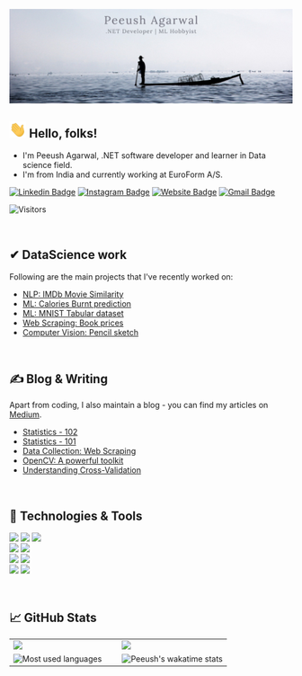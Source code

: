 [![Header](Assets/GH-Banner.png "Header")](https://peeush-the-developer.github.io/)

## <img src="Assets/wave.gif" width="30px"> Hello, folks!

- I'm Peeush Agarwal, .NET software developer and learner in Data science field.
- I'm from India and currently working at EuroForm A/S.

[![Linkedin Badge](https://img.shields.io/badge/-PeeushAgarwal-blue?style=flat-square&logo=Linkedin&logoColor=white&link=https://www.linkedin.com/in/peeushagarwal/)](https://www.linkedin.com/in/peeushagarwal/)
[![Instagram Badge](https://img.shields.io/badge/-peeushagarwal-e4405f?style=flat-square&logo=Instagram&logoColor=white&link=https://www.instagram.com/peeushagarwal/)](https://www.instagram.com/peeushagarwal/)
[![Website Badge](https://img.shields.io/badge/-peeush.agarwal.dev-e34f26?style=flat-square&logo=HTML5&logoColor=white&link=https://peeush.agarwal.dev/)](https://peeush.agarwal.dev/)
[![Gmail Badge](https://img.shields.io/badge/-agarwal.peeush-d14836?style=flat-square&logo=Gmail&logoColor=white&link=mailto:agarwal.peeush@gmail.com)](mailto:agarwal.peeush@gmail.com)

![Visitors](https://visitor-badge.glitch.me/badge?page_id=peeush-the-developer.peeush-the-developer)

<br/>

## &#x2714; DataScience work

Following are the main projects that I've recently worked on:

+ [NLP: IMDb Movie Similarity](https://www.kaggle.com/peeushthedeveloper/similarity-from-plot-summaries)
+ [ML: Calories Burnt prediction](https://www.kaggle.com/peeushthedeveloper/calories-exercise-prediction-with-r2-0-998)
+ [ML: MNIST Tabular dataset](https://github.com/peeush-the-developer/projects-on-data-science/tree/main/Machine-Learning/02-MNIST)
+ [Web Scraping: Book prices](https://github.com/peeush-the-developer/projects-on-data-science/tree/main/Web-Scraping/03-Book-Price-Scraping)
+ [Computer Vision: Pencil sketch](https://github.com/peeush-the-developer/projects-on-data-science/tree/main/Computer-Vision/01-Pencil-Sketch-From-Image)

<br/>

## &#x270d; Blog & Writing

Apart from coding, I also maintain a blog - you can find my articles on [Medium](https://peeushagarwal.medium.com/).

+ [Statistics - 102](https://peeushagarwal.medium.com/statistics-102-9992b3a259d1)
+ [Statistics - 101](https://peeushagarwal.medium.com/statistics-101-506c2da589f4)
+ [Data Collection: Web Scraping](https://peeushagarwal.medium.com/data-collection-web-scraping-de369ce41a34)
+ [OpenCV: A powerful toolkit](https://medium.com/analytics-vidhya/opencv-a-powerful-toolkit-963bae69e595)
+ [Understanding Cross-Validation](https://medium.com/into-the-ai/understanding-cross-validation-6e133f764130)

<br/>

## 🔧 Technologies & Tools

![](https://img.shields.io/badge/Code-C--Sharp-informational?style=flat&logo=dot-net&logoColor=white&color=2bbc8a)
![](https://img.shields.io/badge/Code-Python-informational?style=flat&logo=python&logoColor=white&color=2bbc8a)
![](https://img.shields.io/badge/Code-JavaScript-informational?style=flat&logo=javascript&logoColor=white&color=2bbc8a)  
![](https://img.shields.io/badge/Editor-VS_2019-informational?style=flat&logo=visual-studio&logoColor=white&color=2bbc8a)
![](https://img.shields.io/badge/Editor-VS_Code-informational?style=flat&logo=Visual-studio-code&logoColor=white&color=2bbc8a)  
![](https://img.shields.io/badge/Data-MS--SQL--Server-informational?style=flat&logo=microsoft-sql-server&logoColor=white&color=2bbc8a)
![](https://img.shields.io/badge/Data-PowerBI-informational?style=flat&logo=power-bi&logoColor=white&color=2bbc8a)  
![](https://img.shields.io/badge/Cloud-Azure-informational?style=flat&logo=microsoft-azure&logoColor=white&color=2bbc8a)
![](https://img.shields.io/badge/Cloud-AWS-informational?style=flat&logo=amazon&logoColor=white&color=2bbc8a)

<br/>

## &#x1f4c8; GitHub Stats

<table>
     <tr>
          <td width="50%"><img src ="https://github-readme-stats.vercel.app/api?username=peeush-the-developer&show_icons=true&theme=gotham&hide_border=true" /></td>
          <td><img src ="https://github-readme-streak-stats.herokuapp.com?user=peeush-the-developer&theme=gotham&hide_border=true" /></td>
     </tr>
     <tr>
          <td  width="50%"><img src="https://github-readme-stats.vercel.app/api/top-langs/?username=peeush-the-developer&theme=gotham&hide=shell,jupyter%20notebook&langs_count=3&layout=compact&hide_border=true" alt="Most used languages" /></td>
          <td><img src="https://github-readme-stats.vercel.app/api/wakatime?username=peeushagarwal&theme=gotham&layout=compact&hide_border=true" alt="Peeush's wakatime stats" /></td>
     </tr>
</table>
